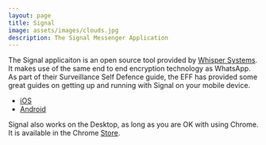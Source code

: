 ```yaml
---
layout: page
title: Signal
image: assets/images/clouds.jpg
description: The Signal Messenger Application
---
```


The Signal applicaiton is an open source tool provided by [Whisper Systems](https://whispersystems.org/). It makes use of the same end to end encryption technology as WhatsApp. As part of their Surveillance Self Defence guide, the EFF has provided some great guides on getting up and running with Signal on your mobile device.

* [iOS](https://ssd.eff.org/en/module/how-use-signal-ios)
* [Android](https://ssd.eff.org/en/module/how-use-signal-android)

Signal also works on the Desktop, as long as you are OK with using Chrome. It is available in the Chrome [Store](https://chrome.google.com/webstore/detail/signal-private-messenger/bikioccmkafdpakkkcpdbppfkghcmihk).
